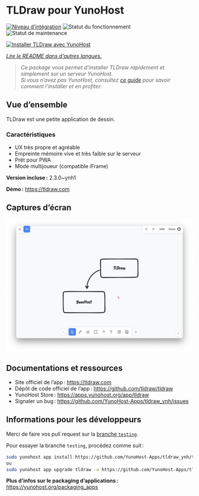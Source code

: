 <!--
Nota bene : ce README est automatiquement généré par <https://github.com/YunoHost/apps/tree/master/tools/readme_generator>
Il NE doit PAS être modifié à la main.
-->

# TLDraw pour YunoHost

[![Niveau d’intégration](https://dash.yunohost.org/integration/tldraw.svg)](https://ci-apps.yunohost.org/ci/apps/tldraw/) ![Statut du fonctionnement](https://ci-apps.yunohost.org/ci/badges/tldraw.status.svg) ![Statut de maintenance](https://ci-apps.yunohost.org/ci/badges/tldraw.maintain.svg)

[![Installer TLDraw avec YunoHost](https://install-app.yunohost.org/install-with-yunohost.svg)](https://install-app.yunohost.org/?app=tldraw)

*[Lire le README dans d'autres langues.](./ALL_README.md)*

> *Ce package vous permet d’installer TLDraw rapidement et simplement sur un serveur YunoHost.*  
> *Si vous n’avez pas YunoHost, consultez [ce guide](https://yunohost.org/install) pour savoir comment l’installer et en profiter.*

## Vue d’ensemble

TLDraw est une petite application de dessin.

### Caractéristiques

- UX très propre et agréable
- Empreinte mémoire vive et très faible sur le serveur
- Prêt pour PWA
- Mode multijoueur (compatible iFrame)

**Version incluse :** 2.3.0~ynh1

**Démo :** <https://tldraw.com>

## Captures d’écran

![Capture d’écran de TLDraw](./doc/screenshots/TLDraw_screenshot.png)

## Documentations et ressources

- Site officiel de l’app : <https://tldraw.com>
- Dépôt de code officiel de l’app : <https://github.com/tldraw/tldraw>
- YunoHost Store : <https://apps.yunohost.org/app/tldraw>
- Signaler un bug : <https://github.com/YunoHost-Apps/tldraw_ynh/issues>

## Informations pour les développeurs

Merci de faire vos pull request sur la [branche `testing`](https://github.com/YunoHost-Apps/tldraw_ynh/tree/testing).

Pour essayer la branche `testing`, procédez comme suit :

```bash
sudo yunohost app install https://github.com/YunoHost-Apps/tldraw_ynh/tree/testing --debug
ou
sudo yunohost app upgrade tldraw -u https://github.com/YunoHost-Apps/tldraw_ynh/tree/testing --debug
```

**Plus d’infos sur le packaging d’applications :** <https://yunohost.org/packaging_apps>
